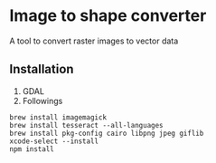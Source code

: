 # Image to shape converter

A tool to convert raster images to vector data

## Installation

1. GDAL
1. Followings

```
brew install imagemagick
brew install tesseract --all-languages
brew install pkg-config cairo libpng jpeg giflib
xcode-select --install
npm install
```
